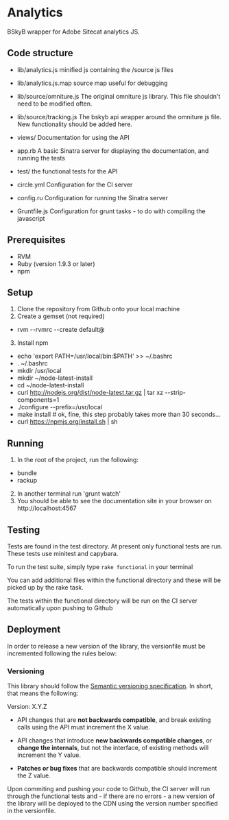 Analytics
=========
BSkyB wrapper for Adobe Sitecat analytics JS.

## Code structure
- lib/analytics.js
  minified js containing the /source js files

- lib/analytics.js.map
  source map useful for debugging

- lib/source/omniture.js
  The original omniture js library. This file shouldn't need to be modified
  often.

- lib/source/tracking.js
  The bskyb api wrapper around the omniture js file. New functionality should
  be added here.

- views/
  Documentation for using the API

- app.rb
  A basic Sinatra server for displaying the documentation, and running the tests

- test/
  the functional tests for the API

- circle.yml
  Configuration for the CI server

- config.ru
  Configuration for running the Sinatra server

- Gruntfile.js
  Configuration for grunt tasks - to do with compiling the javascript

## Prerequisites

- RVM
- Ruby (version 1.9.3 or later)
- npm

## Setup
1. Clone the repository from Github onto your local machine
2. Create a gemset (not required)
  - rvm --rvmrc --create default@<gemset name>
3. Install npm
  - echo 'export PATH=/usr/local/bin:$PATH' >> ~/.bashrc
  - . ~/.bashrc
  - mkdir /usr/local
  - mkdir ~/node-latest-install
  - cd ~/node-latest-install
  - curl http://nodejs.org/dist/node-latest.tar.gz | tar xz --strip-components=1
  - ./configure --prefix=/usr/local
  - make install # ok, fine, this step probably takes more than 30 seconds...
  - curl https://npmjs.org/install.sh | sh

## Running

1. In the root of the project, run the following:
  - bundle
  - rackup
2. In another terminal run 'grunt watch'
3. You should be able to see the documentation site in your browser on http://localhost:4567

## Testing
Tests are found in the test directory. At present only functional
tests are run. These tests use minitest and capybara.

To run the test suite, simply type `rake functional` in your terminal

You can add additional files within the functional directory and these will be
picked up by the rake task.

The tests within the functional directory will be run on the CI server
automatically upon pushing to Github

## Deployment
In order to release a new version of the library, the versionfile must be
incremented following the rules below: 

### Versioning
This library should follow the [Semantic versioning
specification](http://semver.org/). In short, that means the following:

Version: X.Y.Z

- API changes that are **not backwards compatible**, and break existing
  calls using the API must increment the X value.

- API changes that introduce **new backwards compatible changes**, or **change the
  internals**, but not the interface, of existing methods will increment the
  Y value.

- **Patches or bug fixes** that are backwards compatible should increment the
  Z value.


Upon commiting and pushing your code to Github, the CI server will run through
the functional tests and - if there are no errors - a new version of the library
will be deployed to the CDN using the version number specified in the
versionfile.
